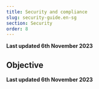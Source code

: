 ```yaml
---
title: Security and compliance
slug: security-guide.en-sg
section: Security
order: 8
---
```


**Last updated 6th November 2023**



## Objective  

**Last updated 6th November 2023**

